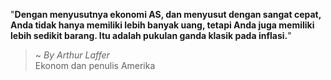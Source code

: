 "**Dengan menyusutnya ekonomi AS, dan menyusut dengan sangat cepat, Anda tidak hanya memiliki lebih banyak uang, tetapi Anda juga memiliki lebih sedikit barang. Itu adalah pukulan ganda klasik pada inflasi.**"

> ~ _By Arthur Laffer_  
Ekonom dan penulis Amerika
